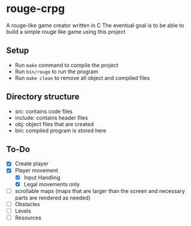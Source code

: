 # rouge-crpg

A rouge-like game creator written in C
The eventual goal is to be able to build a simple rouge like game using this project

## Setup

- Run ```make``` command to compile the project
- Run ```bin/rouge``` to run the program
- Run ```make clean``` to remove all object and compiled files

## Directory structure

- src: contains code files
- include: contains header files
- obj: object files that are created
- bin: compiled program is stored here

## To-Do

- [x] Create player
- [x] Player movement
  - [x] Input Handling
  - [x] Legal movements only
- [ ] scrollable maps (maps that are larger than the screen and necessary parts are rendered as needed)
- [ ] Obstacles
- [ ] Levels
- [ ] Resources
